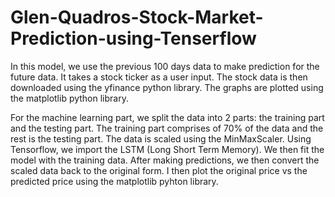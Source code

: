 # Glen-Quadros-Stock-Market-Prediction-using-Tenserflow

In this model, we use the previous 100 days data to make prediction for the future data. It takes a stock ticker as a user input. The stock data is then downloaded using the yfinance python library. The graphs are plotted using the matplotlib python library. 

For the machine learning part, we split the data into 2 parts: the training part and the testing part. The training part comprises of 70% of the data and the rest is the testing part. The data is scaled using the MinMaxScaler. Using Tensorflow, we import the LSTM (Long Short Term Memory). We then fit the model with the training data. After making predictions, we then convert the scaled data back to the original form. I then plot the original price vs the predicted price using the matplotlib pyhton library.
